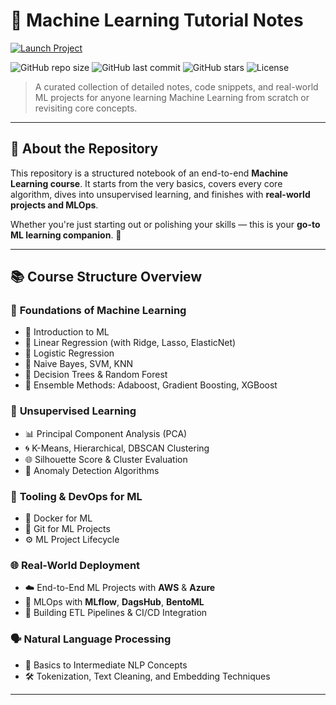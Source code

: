 # 🚀 Machine Learning Tutorial Notes

<a href="https://princeraj07m.github.io/Machine_Learning_Notes/" target="_blank">
  <img src="https://img.shields.io/badge/Explore%20Now%20→%20Click%20Here-Machine_Learning_Notes-%2300b894?style=for-the-badge&logo=github&logoColor=white" alt="Launch Project" />
</a>


![GitHub repo size](https://img.shields.io/github/repo-size/princeraj07m/Machine-_Learning_Notes?style=for-the-badge)
![GitHub last commit](https://img.shields.io/github/last-commit/princeraj07m/Machine-_Learning_Notes?style=for-the-badge)
![GitHub stars](https://img.shields.io/github/stars/princeraj07m/Machine-_Learning_Notes?style=for-the-badge)
![License](https://img.shields.io/github/license/princeraj07m/Machine-_Learning_Notes?style=for-the-badge)

> A curated collection of detailed notes, code snippets, and real-world ML projects for anyone learning Machine Learning from scratch or revisiting core concepts.

---

## 🧠 About the Repository


This repository is a structured notebook of an end-to-end **Machine Learning course**. It starts from the very basics, covers every core algorithm, dives into unsupervised learning, and finishes with **real-world projects and MLOps**.

Whether you're just starting out or polishing your skills — this is your **go-to ML learning companion**. 🧪

---

## 📚 Course Structure Overview

### 🧩 **Foundations of Machine Learning**
- 🔹 Introduction to ML
- 🔹 Linear Regression (with Ridge, Lasso, ElasticNet)
- 🔹 Logistic Regression
- 🔹 Naive Bayes, SVM, KNN
- 🔹 Decision Trees & Random Forest
- 🔹 Ensemble Methods: Adaboost, Gradient Boosting, XGBoost

### 🧪 **Unsupervised Learning**
- 📊 Principal Component Analysis (PCA)
- 🌀 K-Means, Hierarchical, DBSCAN Clustering
- 🌐 Silhouette Score & Cluster Evaluation
- 🚨 Anomaly Detection Algorithms

### 🧰 **Tooling & DevOps for ML**
- 🐳 Docker for ML
- 🧬 Git for ML Projects
- ⚙️ ML Project Lifecycle

### 🌐 **Real-World Deployment**
- ☁️ End-to-End ML Projects with **AWS** & **Azure**
- 🔁 MLOps with **MLflow**, **DagsHub**, **BentoML**
- 🔗 Building ETL Pipelines & CI/CD Integration

### 🗣️ **Natural Language Processing**
- 📖 Basics to Intermediate NLP Concepts
- 🛠️ Tokenization, Text Cleaning, and Embedding Techniques

---


